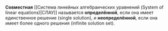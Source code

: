 **Совместная** [[Система линейных алгебраических уравнений (System of linear equations)|СЛАУ]] называется **определённой**, если она имеет единственное решение (single solution), и **неопределённой**, если она имеет более одного решения (infinite solution set).